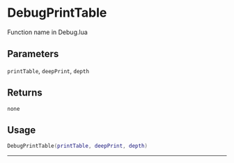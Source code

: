 # DebugPrintTable
Function name in Debug.lua
## Parameters
`printTable`, `deepPrint`, `depth`
## Returns
`none`
## Usage
```lua
DebugPrintTable(printTable, deepPrint, depth)
```
---
